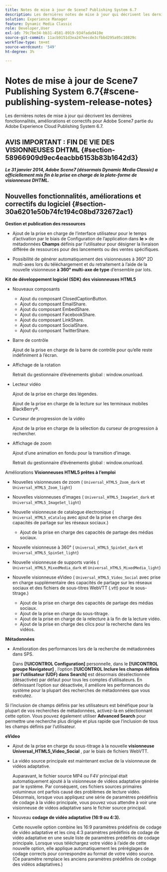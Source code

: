 ```yaml
---
title: Notes de mise à jour de Scene7 Publishing System 6.7
description: Les dernières notes de mise à jour qui décrivent les dernières fonctionnalités, améliorations et correctifs pour Adobe Scene7 Publishing System 6.7, qui fait partie de la solution Adobe Experience Manager du Adobe Experience Cloud.
solution: Experience Manager
feature: Dynamic Media Classic
role: Developer,User
exl-id: 79c7be34-bb31-4581-8919-934fada9410e
source-git-commit: 11acb9151d3ea247eecde3cfbbd295a95c10829c
workflow-type: tm+mt
source-wordcount: '549'
ht-degree: 3%

---
```


# Notes de mise à jour de Scene7 Publishing System 6.7{#scene-publishing-system-release-notes}

Les dernières notes de mise à jour qui décrivent les dernières fonctionnalités, améliorations et correctifs pour Adobe Scene7 partie du Adobe Experience Cloud Publishing System 6.7.

## AVIS IMPORTANT : FIN DE VIE DES VISIONNEUSES DHTML {#section-58966909d9ec4eacbb6153b83b1642d3}

***Le 31 janvier 2014, Adobe Scene7 (désormais Dynamic Media Classic) a officiellement mis fin à la prise en charge de la plate-forme de visionneuse DHTML.***

## Nouvelles fonctionnalités, améliorations et correctifs du logiciel {#section-30a6201e50b74fc194c08bd732672ac1}

**Gestion et publication des ressources**

* Ajout de la prise en charge de l’interface utilisateur pour le temps d’activation par le biais de Configuration de l’application dans **le >** de métadonnées **Champs** définis par l’utilisateur pour désigner la livraison différée de ressources pour des lancements ou des ventes spécifiques.

<!--   [More information](http://help.adobe.com/en_US/scene7/using/WS08F62297-36A5-4c35-9D4E-5BE38C41D39C.html). -->

* Possibilité de générer automatiquement des visionneuses à 360° 2D multi-axes lors du téléchargement et du retraitement à l’aide de la nouvelle visionneuse **à 360° multi-axe de type** d’ensemble par lots.

<!--   [More information](http://help.adobe.com/en_US/scene7/using/WSf6ef983f54a76485-20cc30b112624e7b244-7fff.html). -->

**Kit de développement logiciel (SDK) des visionneuses HTML5**

<!-- The *Adobe Scene7 HTML5 Viewers SDK* is available as part of the SDK download from Adobe Developer Connection.

[More information](http://help.adobe.com/en_US/scene7/using/WSd4272150f67705c11b002eec12fcba4dee6-8000.html). -->

* Nouveaux composants

   * Ajout du composant ClosedCaptionButton.
   * Ajout du composant EmailShare.
   * Ajout du composant EmbedShare.
   * Ajout du composant FacebookShare.
   * Ajout du composant LinkShare.
   * Ajout du composant SocialShare.
   * Ajout du composant TwitterShare.

* Barre de contrôle

  Ajout de la prise en charge de la barre de contrôle pour qu’elle reste indéfiniment à l’écran.

* Affichage de la rotation

  Retrait du gestionnaire d’événements global : window.onunload.

* Lecteur vidéo

  Ajout de la prise en charge des légendes.

  Ajout de la prise en charge de la lecture sur les terminaux mobiles BlackBerry®.

* Curseur de progression de la vidéo

  Ajout de la prise en charge de la sélection du curseur de progression à rechercher.

* Affichage de zoom

  Ajout d’une animation en fondu pour la transition d’image.

  Retrait du gestionnaire d’événements global : window.onunload.

Améliorations
**Visionneuses HTML5 prêtes à l’emploi**

* Nouvelles visionneuses de zoom ( `Universal_HTML5_Zoom_dark` et `Universal_HTML5_Zoom_light`)
* Nouvelles visionneuses d’images ( `Universal_HTML5_ImageSet_dark` et `Universal_HTML5_ImageSet_light`)
* Nouvelle visionneuse de catalogue électronique ( `Universal_HTML5_eCatalog` avec ajout de la prise en charge des capacités de partage sur les réseaux sociaux.)

   * Ajout de la prise en charge des capacités de partage des médias sociaux.

* Nouvelle visionneuse à 360° ( `Universal_HTML5_SpinSet_dark` et `Universal_HTML5_SpinSet_light`)

* Nouvelle visionneuse de supports variés ( `Universal_HTML5_MixedMedia_dark` et `Universal_HTML5_MixedMedia_light`)
* Nouvelle visionneuse eVideo ( `Universal_HTML5_Video_Social` avec prise en charge supplémentaire des capacités de partage sur les réseaux sociaux et des fichiers de sous-titres WebVTT (.vtt) pour le sous-titrage.)

   * Ajout de la prise en charge des capacités de partage des médias sociaux.
   * Ajout de la prise en charge du sous-titrage.
   * Ajout de la prise en charge de la relecture à la fin de la lecture vidéo.
   * Ajout de la prise en charge des clics pour la recherche dans les vidéos.

<!-- [Viewer preset compatibility matrix](http://help.adobe.com/en_US/scene7/using/WS6E593DEA-7D81-4cd6-84B0-85E8BB274176.html).

[Adding captions to eVideo](http://help.adobe.com/en_US/scene7/using/WS98ca2e6790647c06-6f6f53e137b959f094-8000.html). -->
**Métadonnées**

* Amélioration des performances lors de la recherche de métadonnées dans SPS.

  Dans **[!UICONTROL Configuration]** personnelle, dans le **[!UICONTROL groupe Navigateur]** , l’option **[!UICONTROL Inclure les champs définis par l’utilisateur (UDF) dans Search]** est désormais désélectionnée (désactivée) par défaut pour tous les comptes d’utilisateurs. En définissant l’option sur désactivée, il améliore les performances du système pour la plupart des recherches de métadonnées que vous exécutez.

<!--   [Personal Setup](http://help.adobe.com/en_US/scene7/using/WSCAAE9C8A-F172-43a8-B134-6163E7C80218.html). -->

Si l’inclusion de champs définis par les utilisateurs est bénéfique pour la plupart de vos recherches de métadonnées, activez-la en sélectionnant cette option. Vous pouvez également utiliser **Advanced Search** pour permettre une recherche plus dirigée et plus rapide que l’inclusion de tous les champs définis par l’utilisateur.

<!--   [Advanced search](http://help.adobe.com/en_US/scene7/using/WS259993e42159a215-1c6a66df1265272619e-7ff5.html). -->

**eVideo**

* Ajout de la prise en charge du sous-titrage à la nouvelle **visionneuse Universal_HTML5_Video_Social** , par le biais de fichiers WebVTT.

<!--   [Adding captions to eVideo](http://help.stage.adobe.com/en_US/scene7/using/WS98ca2e6790647c06-6f6f53e137b959f094-8000.html). -->

* La vidéo source principale est maintenant exclue de la visionneuse de vidéos adaptative.

  Auparavant, le fichier source MP4 ou F4V principal était automatiquement ajouté à la visionneuse de vidéos adaptative générée par le système. Par conséquent, ces fichiers sources primaires volumineux ont parfois causé des problèmes de lecture vidéo. Désormais, lorsque vous appliquez une série de paramètres prédéfinis de codage à la vidéo principale, vous pouvez vous attendre à voir une visionneuse de vidéos adaptative sans le fichier source principal.

* Nouveau **codage de vidéo adaptative (16:9 ou 4:3).**

  Cette nouvelle option combine les 16:9 paramètres prédéfinis de codage de vidéo adaptative et les cinq 4:3 paramètres prédéfinis de codage de vidéo adaptative en une seule liste de paramètres prédéfinis de codage principale. Lorsque vous téléchargez votre vidéo à l’aide de cette nouvelle option, elle applique automatiquement les préréglages de codage corrects pour correspondre au format de votre vidéo source. (Ce paramètre remplace les anciens paramètres prédéfinis de codage des vidéos adaptatives.)

<!--   [More information](http://help.stage.adobe.com/en_US/scene7/using/WSE86ACF2B-BD50-4c48-A1D7-9CD4405B62D0.html). -->
